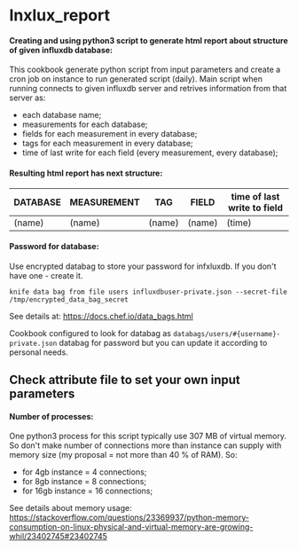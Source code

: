 
# Inxlux_report

#### Creating and using python3 script to generate html report about structure of given influxdb database:

This cookbook generate python script from input parameters and create a cron job on instance to run generated script (daily).
Main script when running connects to given influxdb server and retrives information from that server as:
- each database name;
- measurements for each database;
- fields for each measurement in every database;
- tags for each measurement in every database;
- time of last write for each field (every measurement, every database);

#### Resulting html report has next structure:

| DATABASE | MEASUREMENT | TAG   | FIELD | time of last write to field |
| -------- | ----------- | ---   | ----- | --------------------------- |
| (name)   | (name)      | (name)| (name)| (time)                      |

#### Password for database:

Use encrypted databag to store your password for infxluxdb.
If you don't have one - create it.
```
knife data bag from file users influxdbuser-private.json --secret-file /tmp/encrypted_data_bag_secret
```
See details at: https://docs.chef.io/data_bags.html

Cookbook configured to look for databag as `databags/users/#{username}-private.json` databag for password but you can update it according to personal needs.

## Check attribute file to set your own input parameters

#### Number of processes:
One python3 process for this script typically use 307 MB of virtual memory. So don't make number of connections more than instance can supply with memory size (my proposal = not more than 40 % of RAM).
So:
 * for 4gb instance = 4 connections;
 * for 8gb instance = 8 connections;
 * for 16gb instance = 16 connections;

See details about memory usage:
https://stackoverflow.com/questions/23369937/python-memory-consumption-on-linux-physical-and-virtual-memory-are-growing-whil/23402745#23402745
